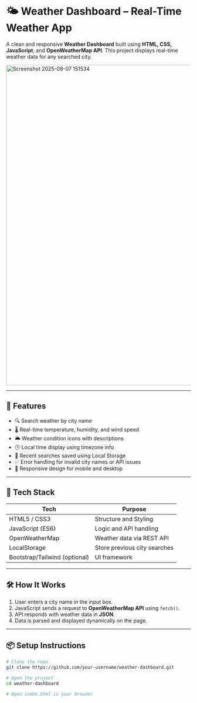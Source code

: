 # 🌤️ Weather Dashboard – Real-Time Weather App

A clean and responsive **Weather Dashboard** built using **HTML, CSS, JavaScript**, and **OpenWeatherMap API**. This project displays real-time weather data for any searched city.

<img width="1046" height="872" alt="Screenshot 2025-08-07 151534" src="https://github.com/user-attachments/assets/2c6a85c0-2e48-4aea-9a8a-fbde08ac6b95" />

---

## 🧠 Features

- 🔍 Search weather by city name
- 🌡️ Real-time temperature, humidity, and wind speed
- 🌥️ Weather condition icons with descriptions
- 🕒 Local time display using timezone info
- 📌 Recent searches saved using Local Storage
- ✅ Error handling for invalid city names or API issues
- 📱 Responsive design for mobile and desktop

---

## 🚀 Tech Stack

| Tech            | Purpose                          |
|-----------------|----------------------------------|
| HTML5 / CSS3    | Structure and Styling            |
| JavaScript (ES6)| Logic and API handling           |
| OpenWeatherMap  | Weather data via REST API        |
| LocalStorage    | Store previous city searches     |
| Bootstrap/Tailwind (optional) | UI framework |

---

## 🛠️ How It Works

1. User enters a city name in the input box.
2. JavaScript sends a request to **OpenWeatherMap API** using `fetch()`.
3. API responds with weather data in **JSON**.
4. Data is parsed and displayed dynamically on the page.

---

## 📦 Setup Instructions

```bash
# Clone the repo
git clone https://github.com/your-username/weather-dashboard.git

# Open the project
cd weather-dashboard

# Open index.html in your browser
